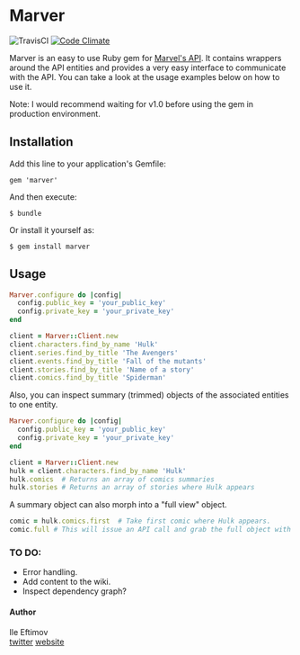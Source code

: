 Marver
======

![TravisCI](https://travis-ci.org/fteem/marver.svg?branch=master)
[![Code Climate](https://codeclimate.com/github/fteem/marver.png)](https://codeclimate.com/github/fteem/marver)

Marver is an easy to use Ruby gem for [Marvel's API](http://developer.marvel.com/). 
It contains wrappers around the API entities and provides a very easy interface to communicate 
with the API. You can take a look at the usage examples below on how to use it.

Note: I would recommend waiting for v1.0 before using the gem in production environment.

## Installation

Add this line to your application's Gemfile:

    gem 'marver'

And then execute:

    $ bundle

Or install it yourself as:

    $ gem install marver

## Usage

```ruby
Marver.configure do |config|
  config.public_key = 'your_public_key'
  config.private_key = 'your_private_key'
end

client = Marver::Client.new
client.characters.find_by_name 'Hulk'
client.series.find_by_title 'The Avengers'
client.events.find_by_title 'Fall of the mutants'
client.stories.find_by_title 'Name of a story'
client.comics.find_by_title 'Spiderman'
```

Also, you can inspect summary (trimmed) objects of the associated entities to one entity.

```ruby
Marver.configure do |config|
  config.public_key = 'your_public_key'
  config.private_key = 'your_private_key'
end

client = Marver::Client.new
hulk = client.characters.find_by_name 'Hulk'
hulk.comics  # Returns an array of comics summaries
hulk.stories # Returns an array of stories where Hulk appears
```

A summary object can also morph into a "full view" object.

```ruby
comic = hulk.comics.first  # Take first comic where Hulk appears.
comic.full # This will issue an API call and grab the full object with all data for that comic.
```

### TO DO:
- Error handling.
- Add content to the wiki.
- Inspect dependency graph?

#### Author
Ile Eftimov <br/>
[twitter](http://twitter.com/fteem)  [website](http://eftimov.net)